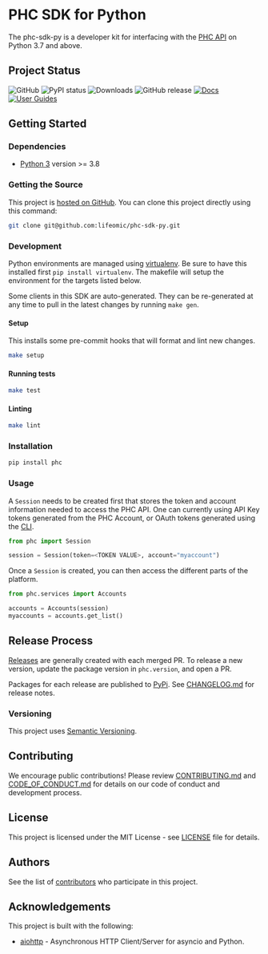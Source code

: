 # PHC SDK for Python

The phc-sdk-py is a developer kit for interfacing with the [PHC API](https://api.docs.lifeomic.com/) on Python 3.7 and above.

## Project Status

![GitHub](https://img.shields.io/github/license/lifeomic/phc-sdk-py.svg?style=for-the-badge)
![PyPI status](https://img.shields.io/pypi/status/phc.svg?style=for-the-badge)
![Downloads](https://img.shields.io/pypi/dw/phc?style=for-the-badge)
![GitHub release](https://img.shields.io/github/release/lifeomic/phc-sdk-py.svg?style=for-the-badge)
[![Docs](https://img.shields.io/badge/DOCS-PASSING-green?style=for-the-badge)](https://lifeomic.github.io/phc-sdk-py/)
[![User Guides](https://img.shields.io/badge/DOCS-PASSING-green?style=for-the-badge)](https://devcenter.docs.lifeomic.com/guides/python-sdk)

## Getting Started

### Dependencies

- [Python 3](https://www.python.org/download/releases/3.0/) version >= 3.8

### Getting the Source

This project is [hosted on GitHub](https://github.com/lifeomic/phc-sdk-py). You can clone this project directly using this command:

```bash
git clone git@github.com:lifeomic/phc-sdk-py.git
```

### Development

Python environments are managed using [virtualenv](https://virtualenv.pypa.io/en/latest/). Be sure to have this installed first `pip install virtualenv`. The makefile will setup the environment for the targets listed below.

Some clients in this SDK are auto-generated. They can be re-generated at any time to pull in the latest changes by running `make gen`.

#### Setup

This installs some pre-commit hooks that will format and lint new changes.

```bash
make setup
```

#### Running tests

```bash
make test
```

#### Linting

```bash
make lint
```

### Installation

```bash
pip install phc
```

### Usage

A `Session` needs to be created first that stores the token and account information needed to access the PHC API. One can currently using API Key tokens generated from the PHC Account, or OAuth tokens generated using the [CLI](https://github.com/lifeomic/cli).

```python
from phc import Session

session = Session(token=<TOKEN VALUE>, account="myaccount")
```

Once a `Session` is created, you can then access the different parts of the platform.

```python
from phc.services import Accounts

accounts = Accounts(session)
myaccounts = accounts.get_list()
```

## Release Process

[Releases](https://github.com/lifeomic/phc-sdk-py/releases) are generally created with each merged PR. To release a new version, update the package version in `phc.version`, and open a PR.

Packages for each release are published to [PyPi](https://pypi.org/project/phc/). See [CHANGELOG.md](CHANGELOG.md) for release notes.

### Versioning

This project uses [Semantic Versioning](http://semver.org/).

## Contributing

We encourage public contributions! Please review [CONTRIBUTING.md](CONTRIBUTING.md) and [CODE_OF_CONDUCT.md](CODE_OF_CONDUCT.md) for details on our code of conduct and development process.

## License

This project is licensed under the MIT License - see [LICENSE](LICENSE) file for details.

## Authors

See the list of [contributors](https://github.com/lifeomic/phc-sdk-py/contributors) who participate in this project.

## Acknowledgements

This project is built with the following:

- [aiohttp](https://aiohttp.readthedocs.io/en/stable/) - Asynchronous HTTP Client/Server for asyncio and Python.
